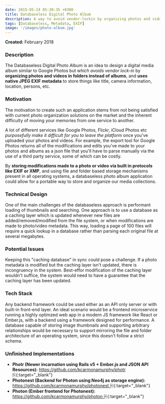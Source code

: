 ```yaml
---
date: 2015-05-24 05:20:35 +0300
title: Databaseless Digital Photo Album
description: A way to avoid vendor-lockin by organizing photos and videos using folders and EXIF metadata
tags: [Databaseless, Metadata, EXIF]
image: '/images/photo-album.jpg'
---
```


**Created:** February 2018


### Description

The Databaseless Digital Photo Album is an idea to design a digital media album similar to Google Photos but *which avoids vendor lock-in* by **organizing photos and videos in folders instead of albums**, and **uses native JPEG EXIF metadata** to store things like title, camera information, location, persons, etc.

### Motivation

The motivation to create such an application stems from not being satisfied with current photo organization solutions on the market and the inherent difficulty of moving your memories from one service to another.

A lot of different services like Google Photos, Flickr, iCloud Photos etc *purposefully make it difficult for you to leave the platform* once you've uploaded your photos and videos. For example, the export tool for Google Photos returns all of the modifications and edits you've made to your photos and albums as a json file that you'll have to parse manually via the use of a third party service, some of which can be costly.

By **storing modifications made to a photo or video via built in protocols like EXIF or XMP**, and using file and folder based storage mechanisms present in all operating systems, a databaseless photo album application could allow for a portable way to store and organize our media collections.

### Technical Design

One of the main challenges of the databaseless approach is performant loading of thumbnails and searching. One approach is to use a database as a caching layer which is updated whenever new files are added/removed/modified from the file system, or when modifications are made to photo/video metadata. This way, loading a page of 100 files will require a quick lookup in a database rather than parsing each original file at several megabytes.

### Potential Issues

Keeping this "caching database" in sync could pose a challenge. If a photo metadata is modified but the caching layer isn't updated, there is incongruency in the system. Best-effor modification of the caching layer wouldn't suffice, the system would need to have a guarantee that the caching layer has been updated.

### Tech Stack

Any backend framework could be used either as an API only server or with built-in front-end layer. An ideal scenario would be a frontend microservice running a highly optimzed web app in a modern JS framework like React or Ember.js, with a backend using a framework designed for performance. A database capable of storing image thumbnails and supporting arbitrary relationships would be necessary to support mirroring the file and folder architecture of an operating system, since this doesn't follow a strict schema.

### Unfinished Implementations

- **Photr (Newer incarnation using Rails v5 + Ember.js and JSON API Resources):** [https://github.com/kcarmonamurphy/photr ⎘](https://github.com/kcarmonamurphy/photr){:target="_blank"}
- **Photonest (Backend for Photon using Neo4j as storage engine):** [https://github.com/kcarmonamurphy/photonest ⎘](https://github.com/kcarmonamurphy/photonest){:target="_blank"}
- **Photon (Ember frontend for Photonest):** [https://github.com/kcarmonamurphy/photon ⎘](https://github.com/kcarmonamurphy/photon){:target="_blank"}